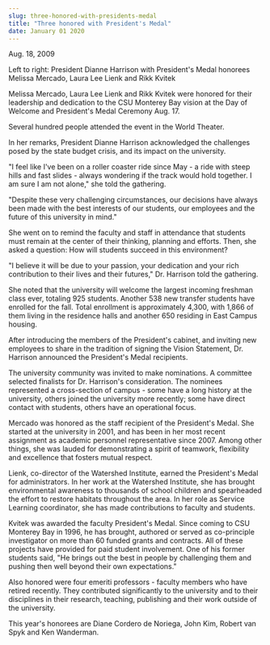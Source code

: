```yaml
---
slug: three-honored-with-presidents-medal
title: "Three honored with President's Medal"
date: January 01 2020
---
```


<p>Aug. 18, 2009
</p><p>Left to right: President Dianne Harrison with President's Medal honorees Melissa Mercado, Laura Lee Lienk and Rikk Kvitek
</p><p>Melissa Mercado, Laura Lee Lienk and Rikk Kvitek were honored for their leadership and dedication to the CSU Monterey Bay vision at the Day of Welcome and President's Medal Ceremony Aug. 17.
</p><p>Several hundred people attended the event in the World Theater.
</p><p>In her remarks, President Dianne Harrison acknowledged the challenges posed by the state budget crisis, and its impact on the university.
</p><p>"I feel like I've been on a roller coaster ride since May - a ride with steep hills and fast slides - always wondering if the track would hold together. I am sure I am not alone," she told the gathering.
</p><p>"Despite these very challenging circumstances, our decisions have always been made with the best interests of our students, our employees and the future of this university in mind."
</p><p>She went on to remind the faculty and staff in attendance that students must remain at the center of their thinking, planning and efforts. Then, she asked a question: How will students succeed in this environment?
</p><p>"I believe it will be due to your passion, your dedication and your rich contribution to their lives and their futures," Dr. Harrison told the gathering.
</p><p>She noted that the university will welcome the largest incoming freshman class ever, totaling 925 students. Another 538 new transfer students have enrolled for the fall. Total enrollment is approximately 4,300, with 1,866 of them living in the residence halls and another 650 residing in East Campus housing.
</p><p>After introducing the members of the President's cabinet, and inviting new employees to share in the tradition of signing the Vision Statement, Dr. Harrison announced the President's Medal recipients.
</p><p>The university community was invited to make nominations. A committee selected finalists for Dr. Harrison's consideration. The nominees represented a cross-section of campus - some have a long history at the university, others joined the university more recently; some have direct contact with students, others have an operational focus.
</p><p>Mercado was honored as the staff recipient of the President's Medal. She started at the university in 2001, and has been in her most recent assignment as academic personnel representative since 2007. Among other things, she was lauded for demonstrating a spirit of teamwork, flexibility and excellence that fosters mutual respect.
</p><p>Lienk, co-director of the Watershed Institute, earned the President's Medal for administrators. In her work at the Watershed Institute, she has brought environmental awareness to thousands of school children and spearheaded the effort to restore habitats throughout the area. In her role as Service Learning coordinator, she has made contributions to faculty and students.
</p><p>Kvitek was awarded the faculty President's Medal. Since coming to CSU Monterey Bay in 1996, he has brought, authored or served as co-principle investigator on more than 60 funded grants and contracts. All of these projects have provided for paid student involvement. One of his former students said, "He brings out the best in people by challenging them and pushing then well beyond their own expectations."
</p><p>Also honored were four emeriti professors - faculty members who have retired recently. They contributed significantly to the university and to their disciplines in their research, teaching, publishing and their work outside of the university.
</p><p>This year's honorees are Diane Cordero de Noriega, John Kim, Robert van Spyk and Ken Wanderman.
</p><p> 
</p><p> 
</p><p> 
</p><p> 
</p><p> 
</p><p> 
</p>
